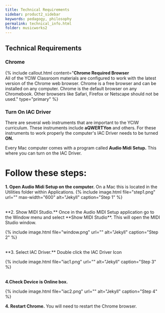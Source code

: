 ```yaml
---
title: Technical Requirements
sidebar: product2_sidebar
keywords: pedagogy, philosophy
permalink: technical_info.html
folder: musicworks2
---
```



## Technical Requirements

### Chrome

{% include callout.html content="**Chrome Required Browser** <br>
All of the YCIW Classroom materials are configured to work with the latest version of the Chrome web browser. Chrome is a free browser and can be installed on any computer. Chrome is the default browser on any Chromebook. Other browsers like Safari, Firefox or Netscape should not be used." type="primary"  %}

### Turn On IAC Driver

There are several web instruments that are important to the YCIW curriculum. These instruments include **aQWERTYon** and others. For these instruments to work properly the computer's IAC Driver needs to be turned **ON.** 

Every Mac computer comes with a program called **Audio Midi Setup.** This where you can turn on the IAC Driver. 

# Follow these steps:


**1. Open Audio Midi Setup on the computer.**  On a Mac this is located in the Utilities folder within Applications.
{% include image.html file="step1.png" url="" max-width="600" alt="Jekyll" caption="Step 1" %}

<br>
**2. Show MIDI Studio.** Once in the Audio MIDI Setup application go to the Window menu and select **Show MIDI Studio**. This will open the MIDI Studio window.

{% include image.html file="window.png" url="" alt="Jekyll" caption="Step 2" %}
<br>

<br>
**3. Select IAC Driver.** Double click the IAC Driver Icon

{% include image.html file="iac1.png" url="" alt="Jekyll" caption="Step 3" %}
<br>
<br>

**4.Check Device is Online box.**

{% include image.html file="iac2.png" url="" alt="Jekyll" caption="Step 4" %}
<br>

**4. Restart Chrome.** You will need to restart the Chrome browser. 



